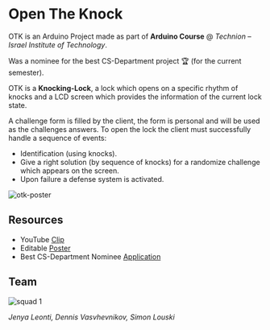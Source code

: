 # Open The Knock

OTK is an Arduino Project made as part of **Arduino Course** @ *Technion – Israel Institute of Technology*.

Was a nominee for the best CS-Department project 🏆 (for the current semester).

OTK is a **Knocking-Lock**, a lock which opens on a specific rhythm of knocks and a LCD screen which provides the information of the current lock state.

A challenge form is filled by the client, the form is personal and will be used as the challenges answers. To open the lock the client must successfully handle a sequence of events:

- Identification (using knocks).
- Give a right solution (by sequence of knocks) for a randomize challenge which appears on the screen.
- Upon failure a defense system is activated.

![otk-poster](https://user-images.githubusercontent.com/27515937/51446218-a74ff800-1d17-11e9-8522-e07eff4380a4.png)

## Resources

- YouTube [Clip](https://www.youtube.com/watch?v=5NvydEw8dt8)
- Editable [Poster](https://docs.google.com/presentation/d/1DuTG3v4OgOKBYX6L_xmy8E5fXFIII_hNHCgcsua83No/edit#slide=id.p1)
- Best CS-Department Nominee [Application](/documents/OTK-application.pdf)

## Team

![squad 1](https://user-images.githubusercontent.com/27515937/51446338-6c4ec400-1d19-11e9-8701-f989ca23bd53.png)

*Jenya Leonti, Dennis Vasvhevnikov, Simon Louski*